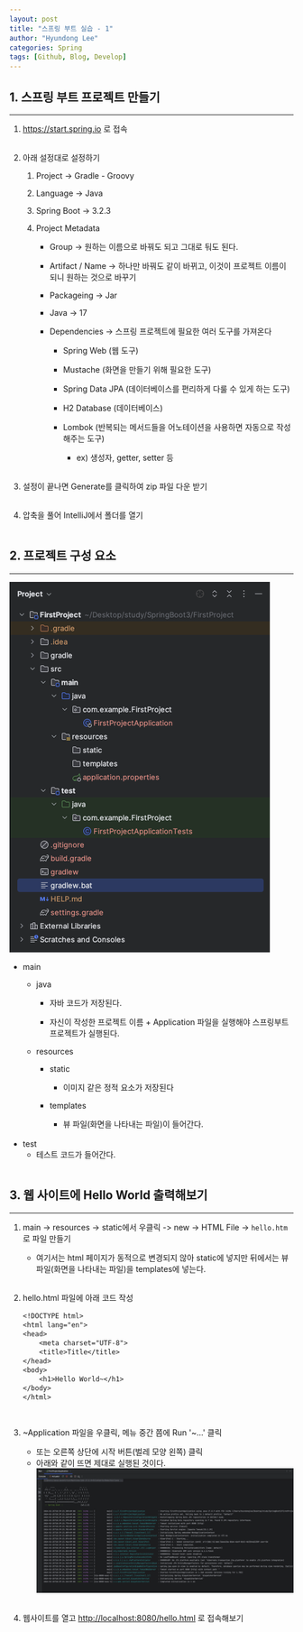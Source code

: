 ```yaml
---
layout: post
title: "스프링 부트 실습 - 1"
author: "Hyundong Lee"
categories: Spring
tags: [Github, Blog, Develop]
---
```


## 1. 스프링 부트 프로젝트 만들기
<hr/>

1. <https://start.spring.io> 로 접속
<br/><br/>

2. 아래 설정대로 설정하기
	1. Project -> Gradle - Groovy
    
	2. Language -> Java
    
    3. Spring Boot -> 3.2.3
    
    4. Project Metadata
		* Group -> 원하는 이름으로 바꿔도 되고 그대로 둬도 된다.

		* Artifact / Name -> 하나만 바꿔도 같이 바뀌고, 이것이 프로젝트 이름이 되니 원하는 것으로 바꾸기

		* Packageing -> Jar
		
        * Java -> 17

        * Dependencies -> 스프링 프로젝트에 필요한 여러 도구를 가져온다
			* Spring Web (웹 도구)

			* Mustache (화면을 만들기 위해 필요한 도구)
			
			* Spring Data JPA (데이터베이스를 편리하게 다룰 수 있게 하는 도구)
			
			* H2 Database (데이터베이스)
			
			* Lombok (반복되는 메서드들을 어노테이션을 사용하면 자동으로 작성해주는 도구)
				* ex) 생성자, getter, setter 등
<br/><br/>

3. 설정이 끝나면 Generate를 클릭하여 zip 파일 다운 받기
<br/><br/>

4. 압축을 풀어 IntelliJ에서 폴더를 열기
<br/><br/>

## 2. 프로젝트 구성 요소
<hr/>

![Image Alt element](/assets/img/for_post/spring_project_element.JPG)
* main
	* java
		* 자바 코드가 저장된다.
		 
		* 자신이 작성한 프로젝트 이름 + Application 파일을 실행해야 스프링부트 프로젝트가 실행된다.
	
	* resources
		* static
			* 이미지 같은 정적 요소가 저장된다
		 
		* templates
			* 뷰 파일(화면을 나타내는 파일)이 들어간다.
 <br/><br/>
* test
	* 테스트 코드가 들어간다.
<br/><br/>

## 3. 웹 사이트에 Hello World 출력해보기
<hr/>

1. main -> resources -> static에서 우클릭 -> new -> HTML File -> `hello.htm`로 파일 만들기
	* 여기서는 html 페이지가 동적으로 변경되지 않아 static에 넣지만 뒤에서는 뷰 파일(화면을 나타내는 파일)을 templates에 넣는다.
    <br/><br/>

2. hello.html 파일에 아래 코드 작성
    ```
    <!DOCTYPE html>  
    <html lang="en">  
    <head>  
        <meta charset="UTF-8">  
        <title>Title</title>  
    </head>  
    <body>  
        <h1>Hello World~</h1>  
    </body>  
    </html>
    ```
<br/>

3. ~Application 파일을 우클릭, 메뉴 중간 쯤에 Run '~...' 클릭
	* 또는 오른쪽 상단에 시작 버튼(벌레 모양 왼쪽) 클릭
    * 아래와 같이 뜨면 제대로 실행된 것이다.
    ![Image Alt console](/assets/img/for_post/spring_run_console.JPG)
<br/><br/>

4. 웹사이트를 열고 <http://localhost:8080/hello.html> 로 접속해보기